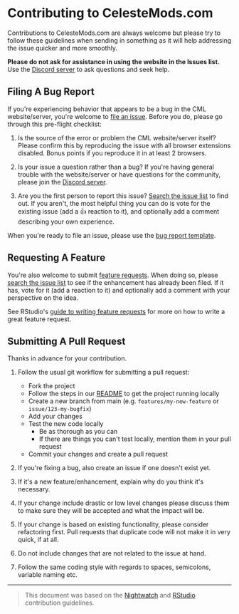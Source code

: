 # Contributing to CelesteMods.com

Contributions to CelesteMods.com are always welcome but please try to follow these guidelines when sending in something as it will help addressing the issue quicker and more smoothly.

__Please do not ask for assistance in using the website in the Issues list.__ Use the [Discord server](https://discord.gg/HmQxs3xF3G) to ask questions and seek help.


## Filing A Bug Report

If you're experiencing behavior that appears to be a bug in the CML website/server, you're welcome to [file an issue](https://github.com/celestemods-com/CelesteMods/issues/new?template=bug_report.md). Before you do, please go through this pre-flight checklist:

1. Is the source of the error or problem the CML website/server itself? Please confirm this by reproducing the issue with all browser extensions disabled. Bonus points if you reproduce it in at least 2 browsers.

2. Is your issue a question rather than a bug? If you're having general trouble with the website/server or have questions for the community, please join the [Discord server](https://discord.gg/HmQxs3xF3G).

3. Are you the first person to report this issue? [Search the issue list](https://github.com/celestemods-com/CelesteMods/search?type=Issues) to find out. If you aren't, the most helpful thing you can do is vote for the existing issue (add a :+1: reaction to it), and optionally add a comment describing your own experience.

When you're ready to file an issue, please use the [bug report template](https://github.com/celestemods-com/CelesteMods/issues/new?labels=type%3A+bug&template=bug_report.md).

## Requesting A Feature
You're also welcome to submit [feature requests](https://github.com/celestemods-com/CelesteMods/issues/new?template=feature_request.md). When doing so, please [search the issue list](https://github.com/celestemods-com/CelesteMods/search?type=Issues) to see if the enhancement has already been filed. If it has, vote for it (add a reaction to it) and optionally add a comment with your perspective on the idea. 

See RStudio's [guide to writing feature requests](https://github.com/rstudio/rstudio/wiki/Writing-Good-Feature-Requests) for more on how to write a great feature request.  <!--TODO: Make our own version of this document or incorporate it into this file-->


## Submitting A Pull Request
Thanks in advance for your contribution.

1. Follow the usual git workflow for submitting a pull request:
    * Fork the project
    * Follow the steps in our [README](./README.md) to get the project running locally
    * Create a new branch from main (e.g. `features/my-new-feature` or `issue/123-my-bugfix`)
    * Add your changes
    * Test the new code locally
      * Be as thorough as you can
      * If there are things you can't test locally, mention them in your pull request
    * Commit your changes and create a pull request
   
3. If you're fixing a bug, also create an issue if one doesn't exist yet.
4. If it's a new feature/enhancement, explain why do you think it's necessary.
5. If your change include drastic or low level changes please discuss them to make sure they will be accepted and what the impact will be.
6. If your change is based on existing functionality, please consider refactoring first. Pull requests that duplicate code will not make it in very quick, if at all.
7. Do not include changes that are not related to the issue at hand.
8. Follow the same coding style with regards to spaces, semicolons, variable naming etc.

---

>This document was based on the [Nightwatch](https://github.com/nightwatchjs/nightwatch/blob/6bd77e2246785b64786e802e8c7b682082da848c/.github/CONTRIBUTING.md) and [RStudio](https://github.com/rstudio/rstudio/blob/master/CONTRIBUTING.md) contribution guidelines.
